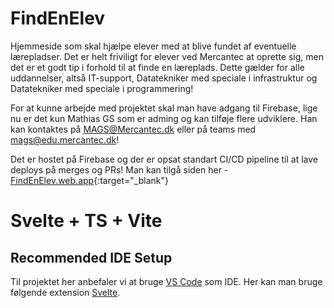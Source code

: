 # FindEnElev
Hjemmeside som skal hjælpe elever med at blive fundet af eventuelle lærepladser. 
Det er helt friviligt for elever ved Mercantec at oprette sig, men det er et godt tip i forhold til at finde en læreplads. Dette gælder for alle uddannelser, altså IT-support, Datatekniker med speciale i infrastruktur og Datatekniker med speciale i programmering!

For at kunne arbejde med projektet skal man have adgang til Firebase, lige nu er det kun Mathias GS som er adming og kan tilføje flere udviklere. Han kan kontaktes på MAGS@Mercantec.dk eller på teams med mags@edu.mercantec.dk!

Det er hostet på Firebase og der er opsat standart CI/CD pipeline til at lave deploys på merges og PRs! Man kan tilgå siden her - [FindEnElev.web.app](https://findenelev.web.app/){:target="_blank"}

# Svelte + TS + Vite

## Recommended IDE Setup 
Til projektet her anbefaler vi at bruge [VS Code](https://code.visualstudio.com/) som IDE. Her kan man bruge følgende extension [Svelte](https://marketplace.visualstudio.com/items?itemName=svelte.svelte-vscode).

